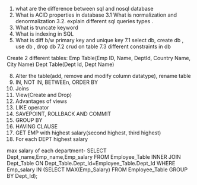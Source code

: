 1. what are the difference between sql and nosql database
2. What is ACID properties in database
3.1 What is normalization and denormalization
3.2. explain different sql queries types .
4. What is truncate keyword
5. What is indexing in SQL
6. What is diff b/w primary key and unique key
7.1 select db, create db , use db , drop db
7.2 crud on table
7.3 different constraints in db


Create 2 different tables: Emp Table(Emp ID, Name, DeptId, Country Name, City Name)
Dept Table(Dept Id, Dept Name)

8. Alter the table(add, remove and modify column datatype), rename table
9. IN, NOT IN, BETWEEn, ORDER BY
10. Joins
11. View(Create and Drop)
12. Advantages of views
13. LIKE operator
14. SAVEPOINT, ROLLBACK AND COMMIT
15. GROUP BY
16. HAVING CLAUSE
17. GET EMP with highest salary(second highest, third highest)
18. For each DEPT highest salary

max salary of each department- 
SELECT Dept_name,Emp_name,Emp_salary FROM Employee_Table
INNER JOIN 
Dept_Table
ON Dept_Table.Dept_Id=Employee_Table.Dept_Id
WHERE Emp_salary IN (SELECT MAX(Emp_Salary) FROM Employee_Table GROUP BY Dept_Id);